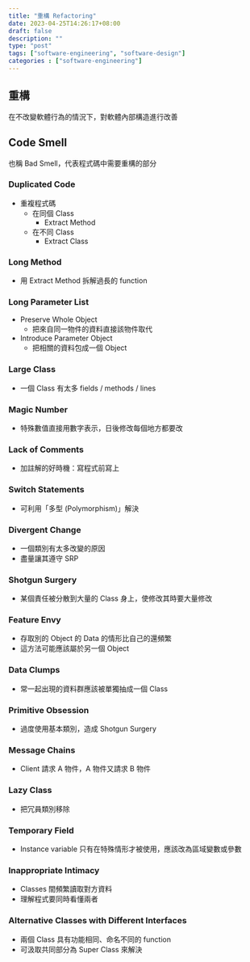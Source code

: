 ```yaml
---
title: "重構 Refactoring"
date: 2023-04-25T14:26:17+08:00
draft: false
description: ""
type: "post"
tags: ["software-engineering", "software-design"]
categories : ["software-engineering"]
---
```


## 重構

在不改變軟體行為的情況下，對軟體內部構造進行改善

## Code Smell
也稱 Bad Smell，代表程式碼中需要重構的部分

### Duplicated Code

- 重複程式碼
    - 在同個 Class
        - Extract Method
    - 在不同 Class
        - Extract Class

### Long Method
- 用 Extract Method 拆解過長的 function

### Long Parameter List
- Preserve Whole Object
    - 把來自同一物件的資料直接該物件取代
- Introduce Parameter Object
    - 把相關的資料包成一個 Object

### Large Class
- 一個 Class 有太多 fields / methods / lines

### Magic Number
- 特殊數值直接用數字表示，日後修改每個地方都要改

### Lack of Comments
- 加註解的好時機：寫程式前寫上

### Switch Statements
- 可利用「多型 (Polymorphism)」解決

### Divergent Change
- 一個類別有太多改變的原因
- 盡量讓其遵守 SRP

### Shotgun Surgery
- 某個責任被分散到大量的 Class 身上，使修改其時要大量修改

### Feature Envy
- 存取別的 Object 的 Data 的情形比自己的還頻繁
- 這方法可能應該屬於另一個 Object

### Data Clumps
- 常一起出現的資料群應該被單獨抽成一個 Class

### Primitive Obsession
- 過度使用基本類別，造成 Shotgun Surgery

### Message Chains
- Client 請求 A 物件，A 物件又請求 B 物件

### Lazy Class
- 把冗員類別移除

### Temporary Field
- Instance variable 只有在特殊情形才被使用，應該改為區域變數或參數

### Inappropriate Intimacy
- Classes 間頻繁讀取對方資料
- 理解程式要同時看懂兩者

### Alternative Classes with Different Interfaces
- 兩個 Class 具有功能相同、命名不同的 function
- 可汲取共同部分為 Super Class 來解決